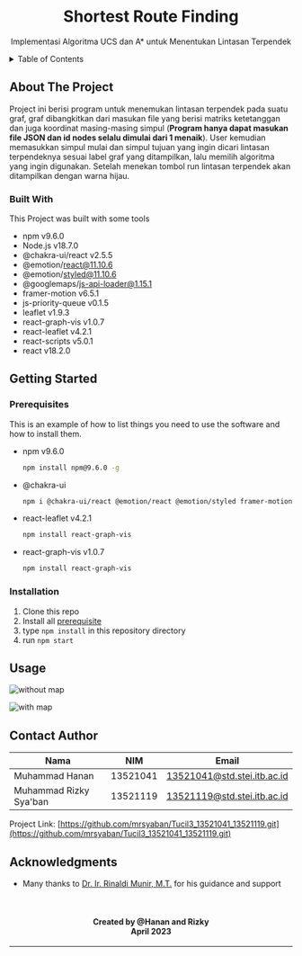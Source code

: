 <div align="center">
  <h1 align="center">Shortest Route Finding</h1>

  <p align="center">
    Implementasi Algoritma UCS dan A* untuk Menentukan Lintasan Terpendek
    <br />
  </p>
</div>

<!-- TABLE OF CONTENTS -->
<details>
  <summary>Table of Contents</summary>
  <ol>
  </ol>
</details>

<!-- ABOUT THE PROJECT -->
## About The Project

Project ini berisi program untuk menemukan lintasan terpendek pada suatu graf, graf dibangkitkan dari masukan file yang berisi matriks ketetanggan dan juga koordinat masing-masing simpul (**Program hanya dapat masukan file JSON dan id nodes selalu dimulai dari 1 menaik**). User kemudian memasukkan simpul mulai dan simpul tujuan yang ingin dicari lintasan terpendeknya sesuai label graf yang ditampilkan, lalu memilih algoritma yang ingin digunakan. Setelah menekan tombol run lintasan terpendek akan ditampilkan dengan warna hijau.


### Built With

This Project was built with some tools

* npm v9.6.0
* Node.js v18.7.0
* @chakra-ui/react v2.5.5
* @emotion/react@11.10.6
* @emotion/styled@11.10.6
* @googlemaps/js-api-loader@1.15.1
* framer-motion v6.5.1
* js-priority-queue v0.1.5
* leaflet v1.9.3
* react-graph-vis v1.0.7
* react-leaflet v4.2.1
* react-scripts v5.0.1
* react v18.2.0


<!-- GETTING STARTED -->
## Getting Started

### Prerequisites
This is an example of how to list things you need to use the software and how to install them.
* npm v9.6.0
  ```sh
  npm install npm@9.6.0 -g
  ```
* @chakra-ui
  ```sh
  npm i @chakra-ui/react @emotion/react @emotion/styled framer-motion
  ```
* react-leaflet v4.2.1
  ```sh
  npm install react-graph-vis
  ```
* react-graph-vis v1.0.7
  ```sh
  npm install react-graph-vis
  ```


### Installation

1. Clone this repo
2. Install all <a href="#prerequisites">prerequisite</a>
3. type `npm install` in this repository directory
4. run `npm start`

<!-- USAGE EXAMPLES -->
## Usage
![without map](https://github.com/mrsyaban/Tucil3_13521041_13521119/blob/main/public/lampiran.png)

![with map](https://github.com/mrsyaban/Tucil3_13521041_13521119/blob/main/public/lampiran2.png)

<!-- CONTACT -->
## Contact Author

| Nama                  | NIM      | Email |
| --------------------- | -------- | ----- |
| Muhammad Hanan   | 13521041 | 13521041@std.stei.itb.ac.id |
| Muhammad Rizky Sya'ban      | 13521119 | 13521119@std.stei.itb.ac.id |

Project Link: [https://github.com/mrsyaban/Tucil3_13521041_13521119.git](https://github.com/mrsyaban/Tucil3_13521041_13521119.git)

<!-- ACKNOWLEDGMENTS -->
## Acknowledgments

- Many thanks to [Dr. Ir. Rinaldi Munir, M.T.](https://informatika.stei.itb.ac.id/~rinaldi.munir/) for his guidance and support

<br/>
<h4 align="center">
  Created by @Hanan and Rizky<br/>
  April 2023
</h4>
<hr>